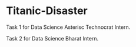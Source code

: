 # Titanic-Disaster


Task 1 for Data Science Asterisc Technocrat Intern.

Task 2 for Data Science Bharat Intern.
